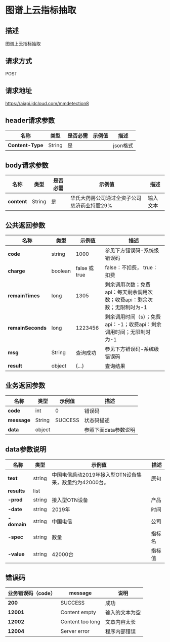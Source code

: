 # 图谱上云指标抽取


## 描述
图谱上云指标抽取

## 请求方式
POST

## 请求地址
https://aiapi.jdcloud.com/mmdetection8


## header请求参数
|名称|类型|是否必需|示例值|描述|
|---|---|---|---|---|
|**Content-Type**|String|是| |json格式|

## body请求参数 
|名称|类型|是否必需|示例值|描述|
|---|---|---|---|---|
|**content**|String|是|华氏大药房公司通过全资子公司慈济药业持股29%	 |输入文本|



## 公共返回参数
|名称|类型|示例值|描述|
|---|---|---|---|
|**code**|string|1000|参见下方错误码-系统级错误码|
|**charge**|boolean|false 或 true	|false：不扣费， true：扣费|
|**remainTimes**|long|1305|剩余调用次数；免费api：每天剩余调用次数；收费api：剩余次数；无限制时为-1|
|**remainSeconds**|long|1223456|剩余调用时间（s）；免费api：-1；收费api：剩余调用时间；无限制时为-1|
|**msg**|String|查询成功	|参见下方错误码-系统级错误码|
|**result**|object|{...}	|查询结果|

## 业务返回参数
|名称|类型|示例值|描述|
|---|---|---|---|
|**code**|int|0|错误码|
|**message**|String|SUCCESS	|状态码描述|
|**data**|object|		|参照下面data参数说明|


## data参数说明
|名称|类型|示例值|描述|
|---|---|---|---|
|**text**|string|中国电信启动2019年接入型OTN设备集采，数量约为42000台。		|原句|
|**results**|list|	||
|**-prod**|string|接入型OTN设备		|产品|
|**-date**|string|2019年	|时间|
|**-domain**|string|中国电信	|公司|
|**-spec**|string|数量	|指标名|
|**-value**|string|42000台	|指标值|




## 错误码
|业务错误码（code）	|message|说明|
|---|---|---|
|**200**|SUCCESS|成功|
|**12001**|Content empty	|输入的文本为空|
|**12002**|Content too long		|文章内容太长|
|**12004**|Server error		|程序内部错误|
